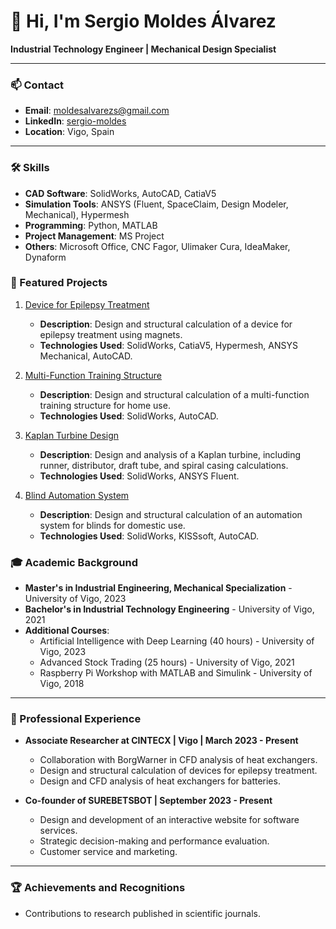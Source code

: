 # 👋 Hi, I'm Sergio Moldes Álvarez

**Industrial Technology Engineer | Mechanical Design Specialist**

---

### 📫 Contact

- **Email**: [moldesalvarezs@gmail.com](mailto:moldesalvarezs@gmail.com)
- **LinkedIn**: [sergio-moldes](https://www.linkedin.com/in/sergio-moldes/)
- **Location**: Vigo, Spain

---

### 🛠️ Skills

- **CAD Software**: SolidWorks, AutoCAD, CatiaV5
- **Simulation Tools**: ANSYS (Fluent, SpaceClaim, Design Modeler, Mechanical), Hypermesh
- **Programming**: Python, MATLAB
- **Project Management**: MS Project
- **Others**: Microsoft Office, CNC Fagor, Ulimaker Cura, IdeaMaker, Dynaform

### 🌟 Featured Projects

1. [Device for Epilepsy Treatment](https://github.com/sergio-moldes/device-for-epilepsy-treatment)
   - **Description**: Design and structural calculation of a device for epilepsy treatment using magnets.
   - **Technologies Used**: SolidWorks, CatiaV5, Hypermesh, ANSYS Mechanical, AutoCAD.

2. [Multi-Function Training Structure](https://github.com/sergio-moldes/multifunction-training-structure)
   - **Description**: Design and structural calculation of a multi-function training structure for home use.
   - **Technologies Used**: SolidWorks, AutoCAD.

3. [Kaplan Turbine Design](https://github.com/sergio-moldes/kaplan-turbine)
   - **Description**: Design and analysis of a Kaplan turbine, including runner, distributor, draft tube, and spiral casing calculations.
   - **Technologies Used**: SolidWorks, ANSYS Fluent.

4. [Blind Automation System](https://github.com/sergio-moldes/blind-automation-system)
   - **Description**: Design and structural calculation of an automation system for blinds for domestic use.
   - **Technologies Used**: SolidWorks, KISSsoft, AutoCAD.

### 🎓 Academic Background

- **Master's in Industrial Engineering, Mechanical Specialization** - University of Vigo, 2023
- **Bachelor's in Industrial Technology Engineering** - University of Vigo, 2021
- **Additional Courses**:
  - Artificial Intelligence with Deep Learning (40 hours) - University of Vigo, 2023
  - Advanced Stock Trading (25 hours) - University of Vigo, 2021
  - Raspberry Pi Workshop with MATLAB and Simulink - University of Vigo, 2018

---

### 💼 Professional Experience

- **Associate Researcher at CINTECX | Vigo | March 2023 - Present**
  - Collaboration with BorgWarner in CFD analysis of heat exchangers.
  - Design and structural calculation of devices for epilepsy treatment.
  - Design and CFD analysis of heat exchangers for batteries.

- **Co-founder of SUREBETSBOT | September 2023 - Present**
  - Design and development of an interactive website for software services.
  - Strategic decision-making and performance evaluation.
  - Customer service and marketing.

---

### 🏆 Achievements and Recognitions

- Contributions to research published in scientific journals.

